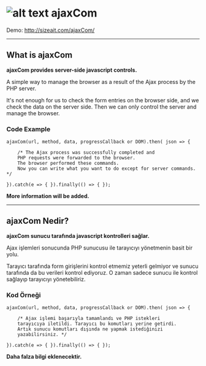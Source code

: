 
# ![alt text](http://sizeait.com/ajaxCom/img/logo.png)  ajaxCom

Demo: http://sizeait.com/ajaxCom/

---

## What is ajaxCom 
**ajaxCom provides server-side javascript controls.**

A simple way to manage the browser as a result of the Ajax process by the PHP server.

It's not enough for us to check the form entries on the browser side, and we check the data on the server side. Then we can only control the server and manage the browser.

### Code Example
    ajaxCom(url, method, data, progressCallback or DOM).then( json => {
        
        /* The Ajax process was successfully completed and 
        PHP requests were forwarded to the browser.
        The browser performed these commands. 
        Now you can write what you want to do except for server commands. */
                        
    }).catch(e => { }).finally(() => { });

**More information will be added.**

---

## ajaxCom Nedir?
**ajaxCom sunucu tarafında javascript kontrolleri sağlar.**

Ajax işlemleri sonucunda PHP sunucusu ile tarayıcıyı yönetmenin basit bir yolu.

Tarayıcı tarafında form girişlerini kontrol etmemiz yeterli gelmiyor ve sunucu tarafında da bu verileri kontrol ediyoruz. O zaman sadece sunucu ile kontrol sağlayıp tarayıcıyı yönetebiliriz.

### Kod Örneği
    ajaxCom(url, method, data, progressCallback or DOM).then( json => {
        
        /* Ajax işlemi başarıyla tamamlandı ve PHP istekleri 
        tarayıcıya iletildi. Tarayıcı bu komutları yerine getirdi. 
        Artık sunucu komutları dışında ne yapmak istediğinizi
        yazabilirsiniz. */
                        
    }).catch(e => { }).finally(() => { });
    
**Daha falza bilgi eklenecektir.**